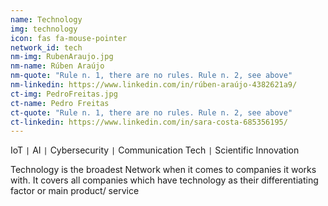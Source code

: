 ```yaml
---
name: Technology
img: technology
icon: fas fa-mouse-pointer
network_id: tech
nm-img: RubenAraujo.jpg
nm-name: Rúben Araújo
nm-quote: "Rule n. 1, there are no rules. Rule n. 2, see above"
nm-linkedin: https://www.linkedin.com/in/rúben-araújo-4382621a9/
ct-img: PedroFreitas.jpg
ct-name: Pedro Freitas
ct-quote: "Rule n. 1, there are no rules. Rule n. 2, see above"
ct-linkedin: https://www.linkedin.com/in/sara-costa-685356195/
---
```


IoT <code>&#124;</code> AI <code>&#124;</code> Cybersecurity <code>&#124;</code> Communication Tech <code>&#124;</code> Scientific Innovation

Technology is the broadest Network when it comes to companies it works with. It covers all companies which have technology as their differentiating factor or main product/ service